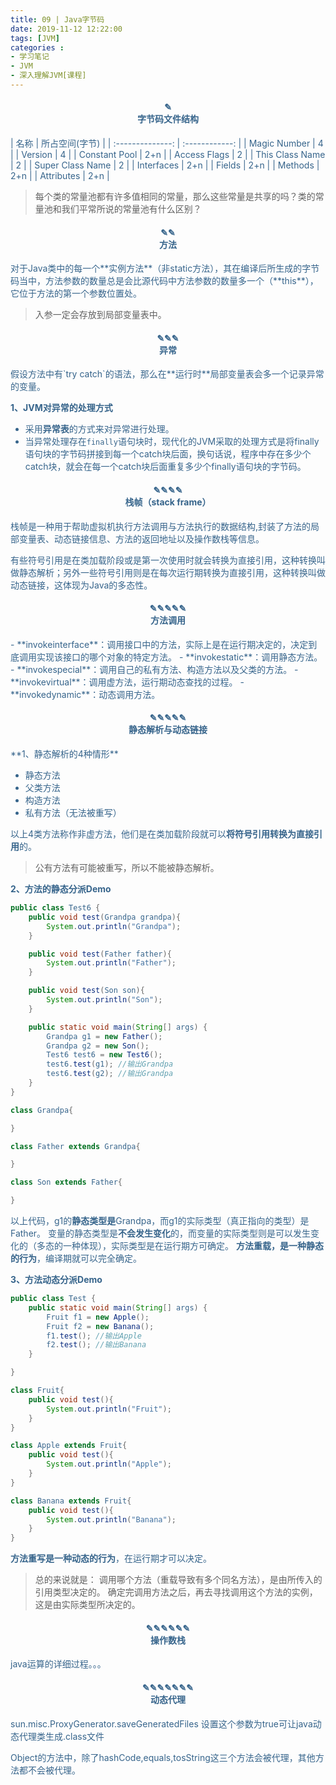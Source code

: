 ```yaml
---
title: 09 | Java字节码
date: 2019-11-12 12:22:00
tags: [JVM]
categories :
- 学习笔记
- JVM
- 深入理解JVM[课程]
---
```


<center> <h4><font color = "#36648B">✎</br>字节码文件结构</center>
|       名称       | 所占空间(字节) |
| :--------------: | :------------: |
|   Magic Number   |       4        |
|     Version      |       4        |
|  Constant Pool   |      2+n       |
|   Access Flags   |       2        |
| This Class Name  |       2        |
| Super Class Name |       2        |
|    Interfaces    |      2+n       |
|      Fields      |      2+n       |
|     Methods      |      2+n       |
|    Attributes    |      2+n       |

> 每个类的常量池都有许多值相同的常量，那么这些常量是共享的吗？类的常量池和我们平常所说的常量池有什么区别？

<center> <h4><font color = "#36648B">✎✎</br>方法</center>
对于Java类中的每一个**实例方法**（非static方法），其在编译后所生成的字节码当中，方法参数的数量总是会比源代码中方法参数的数量多一个（**this**），它位于方法的第一个参数位置处。

> 入参一定会存放到局部变量表中。


<center> <h4><font color = "#36648B">✎✎✎</br>异常</center>
假设方法中有`try catch`的语法，那么在**运行时**局部变量表会多一个记录异常的变量。

**1、JVM对异常的处理方式**

- 采用**异常表**的方式来对异常进行处理。
- 当异常处理存在`finally`语句块时，现代化的JVM采取的处理方式是将finally语句块的字节码拼接到每一个catch块后面，换句话说，程序中存在多少个catch块，就会在每一个catch块后面重复多少个finally语句块的字节码。


<center> <h4><font color = "#36648B">✎✎✎✎</br>栈帧（stack frame）</center>
栈帧是一种用于帮助虚拟机执行方法调用与方法执行的数据结构,封装了方法的局部变量表、动态链接信息、方法的返回地址以及操作数栈等信息。

有些符号引用是在类加载阶段或是第一次使用时就会转换为直接引用，这种转换叫做静态解析；另外一些符号引用则是在每次运行期转换为直接引用，这种转换叫做动态链接，这体现为Java的多态性。

<center> <h4><font color = "#36648B">✎✎✎✎✎</br>方法调用</center>
- **invokeinterface**：调用接口中的方法，实际上是在运行期决定的，决定到底调用实现该接口的哪个对象的特定方法。
- **invokestatic**：调用静态方法。
- **invokespecial**：调用自己的私有方法、构造方法以及父类的方法。
- **invokevirtual**：调用虚方法，运行期动态查找的过程。
- **invokedynamic**：动态调用方法。

<center> <h4><font color = "#36648B">✎✎✎✎✎</br>静态解析与动态链接</center>
**1、静态解析的4种情形**

- 静态方法
- 父类方法
- 构造方法
- 私有方法（无法被重写）

以上4类方法称作非虚方法，他们是在类加载阶段就可以**将符号引用转换为直接引用**的。

> 公有方法有可能被重写，所以不能被静态解析。

**2、方法的静态分派Demo**
```java
public class Test6 {
    public void test(Grandpa grandpa){
        System.out.println("Grandpa");
    }

    public void test(Father father){
        System.out.println("Father");
    }

    public void test(Son son){
        System.out.println("Son");
    }

    public static void main(String[] args) {
        Grandpa g1 = new Father();
        Grandpa g2 = new Son();
        Test6 test6 = new Test6();
        test6.test(g1); //输出Grandpa
        test6.test(g2); //输出Grandpa
    }
}

class Grandpa{

}

class Father extends Grandpa{

}

class Son extends Father{

}
```
以上代码，g1的**静态类型是**Grandpa，而g1的实际类型（真正指向的类型）是Father。
变量的静态类型是**不会发生变化**的，而变量的实际类型则是可以发生变化的（多态的一种体现），实际类型是在运行期方可确定。
**方法重载，是一种静态的行为**，编译期就可以完全确定。

**3、方法动态分派Demo**
```java
public class Test {
    public static void main(String[] args) {
        Fruit f1 = new Apple();
        Fruit f2 = new Banana();
        f1.test(); //输出Apple
        f2.test(); //输出Banana
    }

}

class Fruit{
    public void test(){
        System.out.println("Fruit");
    }
}

class Apple extends Fruit{
    public void test(){
        System.out.println("Apple");
    }
}

class Banana extends Fruit{
    public void test(){
        System.out.println("Banana");
    }
}
```

**方法重写是一种动态的行为**，在运行期才可以决定。

> 总的来说就是：
调用哪个方法（重载导致有多个同名方法），是由所传入的引用类型决定的。
确定完调用方法之后，再去寻找调用这个方法的实例，这是由实际类型所决定的。









<center> <h4><font color = "#36648B">✎✎✎✎✎✎</br>操作数栈</center>

java运算的详细过程。。。

<center> <h4><font color = "#36648B">✎✎✎✎✎✎✎</br>动态代理</center>



sun.misc.ProxyGenerator.saveGeneratedFiles  设置这个参数为true可让java动态代理类生成.class文件

Object的方法中，除了hashCode,equals,tosString这三个方法会被代理，其他方法都不会被代理。